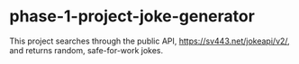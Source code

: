 # phase-1-project-joke-generator
This project searches through the public API, https://sv443.net/jokeapi/v2/, and returns random, safe-for-work jokes.

